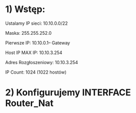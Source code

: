 # 1) Wstęp: 
Ustalamy IP sieci: 10.10.0.0/22 

Maska: 255.255.252.0 

Pierwsze IP: 10.10.0.1– Gateway 

Host IP MAX IP: 10.10.3.254

Adres Rozgłoszeniowy: 10.10.3.254

IP Count: 1024 (1022 hostów)

# 2) Konfigurujemy INTERFACE Router_Nat



